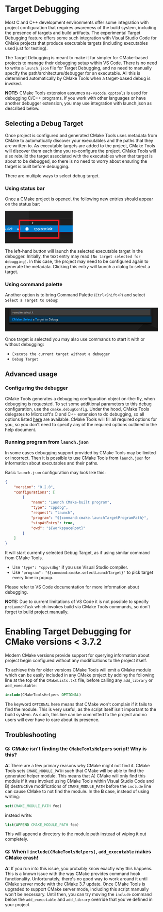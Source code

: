 # Target Debugging

Most C and C++ development environments offer some integration with project
configuration that requires awareness of the build system, including the
presence of targets and build artifacts. The experimental Target Debugging
feature offers some such integration with Visual Studio Code for CMake projects
that produce executable targets (including executables used just for testing).

The Target Debugging is meant to make it far simpler for CMake-based projects to
manage their debugging setup within VS Code. There is no need to write a
``launch.json`` file for Target Debugging, and no need to manually specify
the path/architecture/debugger for an executable. All this is determined
automatically by CMake Tools when a target-based debug is invoked.

**NOTE:** CMake Tools extension assumes ``ms-vscode.cpptools`` is used
for debugging C/C++ programs.
If you work with other languages or have another debugger extension,
you may use integration with launch.json as described below.

## Selecting a Debug Target
Once project is configured and generated CMake Tools uses metadata from CMake
to automatically discover your executables and the paths that they are written to.
As executable targets are added to the project,
CMake Tools will discover them each time you re-configure the project. CMake
Tools will also rebuild the target associated with the executables when
that target is about to be debugged, so there is no need to worry about ensuring
the target is built before debugging.

There are multiple ways to select debug target.

### Using status bar

Once a CMake project is opened, the following new entries should appear on the status bar:

![Target Debugging](../images/target_debugging_marked.png)

The left-hand button will launch the selected executable target in the debugger.
Initially, the text entry may read ``[No target selected for debugging]``. In
this case, the project may need to be configured again to generate the metadata.
Clicking this entry will launch a dialog to select a target.

### Using command palette

Another option is to bring Command Palette (``Ctrl+Shift+P``) and
select ``Select a Target to Debug``:
![Select a Target to Debug](../images/target_debugging_palette.png)

Once target is selected you may also use commands to start it with
or without debugging:

 * ``Execute the current target without a debugger``
 * ``Debug Target``

## Advanced usage

### Configuring the debugger

CMake Tools generates a debugging configuration object on-the-fly, when
debugging is requested. To set some additional parameters to this debug
configuration, use the ``cmake.debugConfig``. Under the hood, CMake Tools
delegates to Microsoft's C and C++ extension to do debugging, so all options
listed [here](https://github.com/Microsoft/vscode-cpptools/blob/master/launch.md)
are available. CMake Tools will fill all required options for you, so you don't
need to specify any of the required options outlined in the help document.

### Running program from ``launch.json``
In some cases debugging support provided by CMake Tools may be limited or incorrect.
Then it is possible to use CMake Tools from ``launch.json`` for information about
executables and their paths.

Basic ``launch.json`` configuration may look like this:
~~~json
{
    "version": "0.2.0",
    "configurations": [
        {
            "name": "Launch CMake-built program",
            "type": "cppdbg",
            "request": "launch",
            "program": "${command:cmake.launchTargetProgramPath}",
            "stopAtEntry": true,
            "cwd": "${workspaceRoot}"
        }
    ]
}
~~~
It will start currently selected Debug Target, as if using similar command from CMake Tools.

 * Use ``"type": "cppvsdbg"`` if you use Visual Studio compiler.
 * Use ``"program": "${command:cmake.selectLaunchTarget}"`` to pick target every time in popup.

Please refer to VS Code documentation for more information about debugging.

**NOTE:** Due to current limitations of VS Code it is not possible to specify ``preLaunchTask``
which invokes build via CMake Tools commands, so don't forget to build project manually.

# Enabling Target Debugging for CMake versions < 3.7.2
Modern CMake versions provide support for querying information about project
begin configured without any modifications to the project itself.

To achieve this for older versions CMake Tools will emit a CMake
module which can be easily included in any CMake project by adding the following
line at the top of the ``CMakeLists.txt`` file, before calling any
``add_library`` or ``add_executable``:

~~~cmake
include(CMakeToolsHelpers OPTIONAL)
~~~

The keyword ``OPTIONAL`` here means that CMake won't complain if it fails to
find the module. This is very useful, as the script itself isn't important to
the build system. As such, this line can be committed to the project and no
users will ever have to care about its presence.

## Troubleshooting

### Q: CMake isn't finding the `CMakeToolsHelpers` script! Why is this?

**A:** There are a few primary reasons why CMake might not find it. CMake Tools
sets `CMAKE_MODULE_PATH` such that CMake will be able to find the generated
helper module. This means that A) CMake will only find this module if it was
invoked using CMake Tools within Visual Studio Code and B) destructive
modifications of `CMAKE_MODULE_PATH` before the `include` line can cause CMake
to not find the module. In the **B** case, instead of using writing:

~~~cmake
set(CMAKE_MODULE_PATH foo)
~~~

instead write:

~~~cmake
list(APPEND CMAKE_MODULE_PATH foo)
~~~

This will append a directory to the module path instead of wiping it out
completely.

### Q: When I `include(CMakeToolsHelpers)`, `add_executable` makes CMake crash!

**A:** If you run into this issue, you probably know exactly why this happens.
This is a known issue with the way CMake provides command hook functionality.
Unfortunately, there's no good way to work around it until CMake server mode
with the CMake 3.7 update. Once CMake Tools is upgraded to support CMake server
mode, including this script manually won't be necessary. Until then, you can try
moving the `include` command below the `add_executable` and `add_library`
override that you've defined in your project.